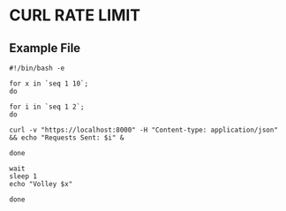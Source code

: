 # CURL RATE LIMIT

## Example File
```
#!/bin/bash -e

for x in `seq 1 10`;
do

for i in `seq 1 2`;
do

curl -v "https://localhost:8000" -H "Content-type: application/json" && echo "Requests Sent: $i" &

done

wait
sleep 1
echo "Volley $x"

done
```
